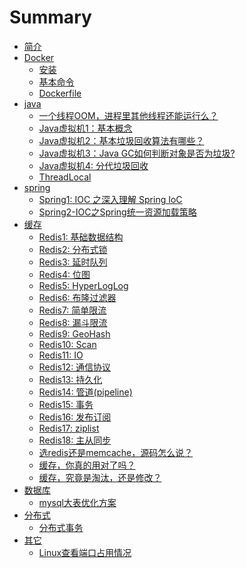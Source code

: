 # Summary

* [简介](README.md)
* [Docker](docker/introduction.md)
  <!-- * [简介](docker/introduction.md) -->
  * [安装](docker/install.md)
  * [基本命令](docker/base_command.md)
  * [Dockerfile](docker/docker_file.md)
  <!-- * [Docker Compose](docker/docker_compose.md) -->
  <!-- * [swarm](docker/swarm.md) -->
  <!-- * [Kubernetes](docker/kubernetes.md) -->
* [java](java/introduction.md)
  * [一个线程OOM，进程里其他线程还能运行么？](java/thread-oom-others.md)
  * [Java虚拟机1：基本概念](java/jvm1-base.md)
  * [Java虚拟机2：基本垃圾回收算法有哪些？](java/jvm2-gc.md)
  * [Java虚拟机3：Java GC如何判断对象是否为垃圾?](java/jvm3-garbage-decide.md)
  * [Java虚拟机4: 分代垃圾回收](java/jvm4-gc-generation.md)
  * [ThreadLocal](java/5-threadlocal.md)
* [spring](spring/introduction.md)
  * [Spring1: IOC 之深入理解 Spring IoC](spring/spring1-ioc1.md)
  * [Spring2-IOC之Spring统一资源加载策略](spring/spring2-ioc2-resourceloader.md)
* [缓存](cache/introduction.md)
  * [Redis1: 基础数据结构](cache/redis1-datatype.md)
  * [Redis2: 分布式锁](cache/redis2-distributelock.md)
  * [Redis3: 延时队列](cache/redis3-delayqueue.md)
  * [Redis4: 位图](cache/redis4-bitmap.md)
  * [Redis5: HyperLogLog](cache/redis5-hyperloglog.md)
  * [Redis6: 布隆过滤器](cache/redis6-bloomfilter.md)
  * [Redis7: 简单限流](cache/redis7-simple-limit-access.md)
  * [Redis8: 漏斗限流](cache/redis8-funnel-limit-access.md)
  * [Redis9: GeoHash](cache/redis9-geohash.md)
  * [Redis10: Scan](cache/redis10-scan.md)
  * [Redis11: IO](cache/redis11-io.md)
  * [Redis12: 通信协议](cache/redis12-protocol.md)
  * [Redis13: 持久化](cache/redis13-persistance.md)
  * [Redis14: 管道(pipeline)](cache/redis14-pipeline.md)
  * [Redis15: 事务](cache/redis15-transaction.md)
  * [Redis16: 发布订阅](cache/redis16-pubsub.md)
  * [Redis17: ziplist](cache/redis17-ziplist.md)
  * [Redis18: 主从同步](cache/redis18-master-slave.md)
  * [选redis还是memcache，源码怎么说？](cache/redis-memcache-source.md)
  * [缓存，你真的用对了吗？](cache/cache-is-right.md)
  * [缓存，究竟是淘汰，还是修改？](cache/obsolete-or-delete.md)
* [数据库](mysql/introduction.md)
  * [mysql大表优化方案](mysql/mysql-bigtable-optimize.md)
* [分布式](distribute/introduction.md)
  * [分布式事务](distribute/asked_distribute_transaction_give_this.md)
  <!-- * [分布式事务，原来可以这么玩](mysql/) -->
* [其它](other/introduction.md)
  * [Linux查看端口占用情况](other/linux-port-use.md)
